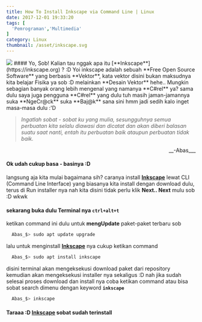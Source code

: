 ```yaml
---
title: How To Install Inkscape via Command Line | Linux
date: 2017-12-01 19:33:20
tags: [
  'Pemrograman','Multimedia'
]
category: Linux
thumbnail: /asset/inkscape.svg
---
```

<img src="/asset/inkscape.svg">
#### Yo, Sob! Kalian tau nggak apa itu [**Inkscape**](https://inkscape.org) ? :D 
Yoi inkscape adalah sebuah **Free Open Source Software** yang berbasis **Vektor**, kata vektor disini bukan maksudnya kita belajar Fisika ya sob :D melainkan **Desain Vektor** hehe.. Mungkin sebagian banyak orang lebih mengenal yang namanya **C#rel** ya? sama dulu saya juga pengguna **C#rel** yang dulu tuh masih jaman-jamannya suka **NgeCr@ck** suka **Baj@k** sana sini hmm jadi sedih kalo inget masa-masa dulu :'D

<!-- more -->

> _Ingatlah sobat - sobat ku yang mulia, sesungguhnya semua perbuatan kita selalu diawasi dan dicatat dan akan diberi balasan suatu saat nanti, entah itu perbuatan baik ataupun perbuatan tidak baik._
<p style="text-align:right">__-Abas___</p> 

#### Ok udah cukup basa - basinya :D
langsung aja kita mulai bagaimana sih? caranya install [**Inkscape**](https://inkscape.org) lewat CLI (Command Line Interface) yang biasanya kita install dengan download dulu, terus di Run installer nya nah kita disini tidak perlu klik **Next.. Next** mulu sob :D wkwk

#### sekarang buka dulu Terminal nya ``ctrl+alt+t``
ketikan command ini dulu untuk **mengUpdate** paket-paket terbaru sob
``` bash
  Abas_$> sudo apt update upgrade
```

lalu untuk menginstall [**Inkscape**](https://inkscape.org) nya cukup ketikan command
``` bash 
  Abas_$> sudo apt install inkscape
```
disini terminal akan mengeksekusi download paket dari repository kemudian akan mengeksekusi installer nya sekaligus :D nah jika sudah selesai proses download dan install nya coba ketikan command atau bisa sobat search dimenu dengan keyword __``inkscape``__
``` bash
  Abas_$> inkscape
```

#### Taraaa :D [**Inkscape**](https://inkscape.org) sobat sudah terinstall